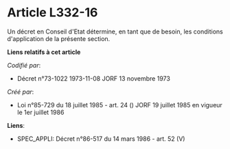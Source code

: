 # Article L332-16

Un décret en Conseil d'Etat détermine, en tant que de besoin, les conditions d'application de la présente section.

**Liens relatifs à cet article**

_Codifié par_:

  - Décret n°73-1022 1973-11-08 JORF 13 novembre 1973

_Créé par_:

  - Loi n°85-729 du 18 juillet 1985 - art. 24 () JORF 19 juillet 1985 en vigueur le 1er juillet 1986

**Liens**:

  - SPEC_APPLI: Décret n°86-517 du 14 mars 1986 - art. 52 (V)
